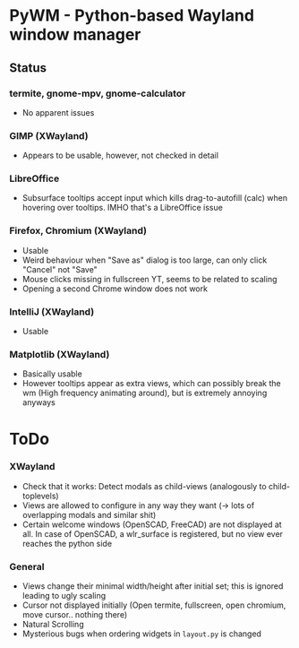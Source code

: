 # PyWM - Python-based Wayland window manager

## Status

### termite, gnome-mpv, gnome-calculator
- No apparent issues

### GIMP (XWayland)
- Appears to be usable, however, not checked in detail

### LibreOffice
- Subsurface tooltips accept input which kills drag-to-autofill (calc) when hovering over tooltips. IMHO that's a LibreOffice issue

### Firefox, Chromium (XWayland)
- Usable
- Weird behaviour when "Save as" dialog is too large, can only click "Cancel" not "Save"
- Mouse clicks missing in fullscreen YT, seems to be related to scaling
- Opening a second Chrome window does not work 

### IntelliJ (XWayland)
- Usable

### Matplotlib (XWayland)
- Basically usable
- However tooltips appear as extra views, which can possibly break the wm (High frequency animating around), but is extremely annoying anyways


# ToDo

### XWayland
- Check that it works: Detect modals as child-views (analogously to child-toplevels)
- Views are allowed to configure in any way they want (-> lots of overlapping modals and similar shit)
- Certain welcome windows (OpenSCAD, FreeCAD) are not displayed at all. In case of OpenSCAD, a wlr_surface is registered, but no view ever reaches the python side

### General
- Views change their minimal width/height after initial set; this is ignored leading to ugly scaling
- Cursor not displayed initially (Open termite, fullscreen, open chromium, move cursor.. nothing there)
- Natural Scrolling
- Mysterious bugs when ordering widgets in `layout.py` is changed
